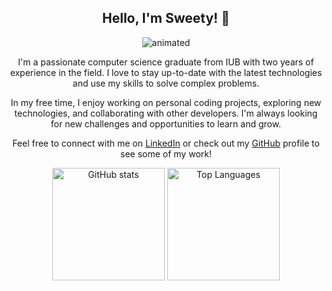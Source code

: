 <h2 align="center"><b>Hello, I'm Sweety! 👋</b></h2>
<p align="center">
  <img src="https://i.imgur.com/Lko90vL.gif" alt="animated" />
</p>
<p align="center">I'm a passionate computer science graduate from IUB with two years of experience in the field. I love to stay up-to-date with the latest technologies and use my skills to solve complex problems. </p>
<p align="center">In my free time, I enjoy working on personal coding projects, exploring new technologies, and collaborating with other developers. I'm always looking for new challenges and opportunities to learn and grow.</p>
<p align="center">Feel free to connect with me on <a href="https://www.linkedin.com/in/sweetybaruah/">LinkedIn</a> or check out my <a href="https://github.com/sweetybaruah">GitHub</a> profile to see some of my work!</p>
<p align="center">
  <img src="https://github-readme-stats.vercel.app/api?username=sweetybaruah&show_icons=true&theme=radical" alt="GitHub stats" height="180" />
  <img src="https://github-readme-stats.vercel.app/api/top-langs/?username=sweetybaruah&layout=compact&theme=radical" alt="Top Languages" height="180" />
</p>
